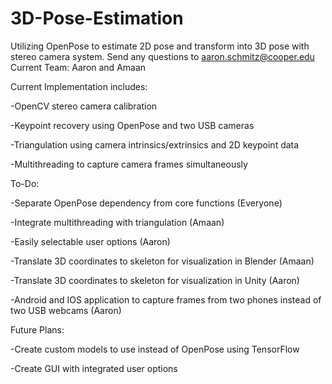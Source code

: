 # 3D-Pose-Estimation
Utilizing OpenPose to estimate 2D pose and transform into 3D pose with stereo camera system. 
Send any questions to aaron.schmitz@cooper.edu
Current Team: Aaron and Amaan

Current Implementation includes:

-OpenCV stereo camera calibration

-Keypoint recovery using OpenPose and two USB cameras

-Triangulation using camera intrinsics/extrinsics and 2D keypoint data

-Multithreading to capture camera frames simultaneously

To-Do:

-Separate OpenPose dependency from core functions (Everyone)

-Integrate multithreading with triangulation (Amaan)

-Easily selectable user options (Aaron)

-Translate 3D coordinates to skeleton for visualization in Blender (Amaan)

-Translate 3D coordinates to skeleton for visualization in Unity (Aaron)

-Android and IOS application to capture frames from two phones instead of two USB webcams (Aaron)

Future Plans:

-Create custom models to use instead of OpenPose using TensorFlow

-Create GUI with integrated user options
